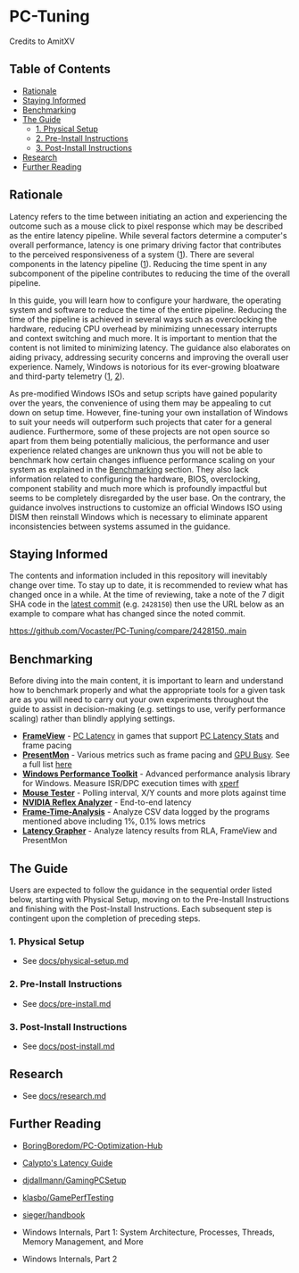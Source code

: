 # PC-Tuning
Credits to AmitXV
## Table of Contents

- [Rationale](#rationale)
- [Staying Informed](#staying-informed)
- [Benchmarking](#benchmarking)
- [The Guide](#the-guide)
    - [1. Physical Setup](#1-physical-setup)
    - [2. Pre-Install Instructions](#2-pre-install-instructions)
    - [3. Post-Install Instructions](#3-post-install-instructions)
- [Research](#research)
- [Further Reading](#further-reading)

## Rationale

Latency refers to the time between initiating an action and experiencing the outcome such as a mouse click to pixel response which may be described as the entire latency pipeline. While several factors determine a computer's overall performance, latency is one primary driving factor that contributes to the perceived responsiveness of a system ([1](https://www.youtube.com/watch?v=vOvQCPLkPt4)). There are several components in the latency pipeline ([1](https://developer-blogs.nvidia.com/wp-content/uploads/2023/05/components-end-to-end-system-latency.png)). Reducing the time spent in any subcomponent of the pipeline contributes to reducing the time of the overall pipeline.

In this guide, you will learn how to configure your hardware, the operating system and software to reduce the time of the entire pipeline. Reducing the time of the pipeline is achieved in several ways such as overclocking the hardware, reducing CPU overhead by minimizing unnecessary interrupts and context switching and much more. It is important to mention that the content is not limited to minimizing latency. The guidance also elaborates on aiding privacy, addressing security concerns and improving the overall user experience. Namely, Windows is notorious for its ever-growing bloatware and third-party telemetry ([1](https://www.youtube.com/watch?v=yVNkMNVv4Y4), [2](https://www.youtube.com/watch?v=hwNAa_OdP1w)).

As pre-modified Windows ISOs and setup scripts have gained popularity over the years, the convenience of using them may be appealing to cut down on setup time. However, fine-tuning your own installation of Windows to suit your needs will outperform such projects that cater for a general audience. Furthermore, some of these projects are not open source so apart from them being potentially malicious, the performance and user experience related changes are unknown thus you will not be able to benchmark how certain changes influence performance scaling on your system as explained in the [Benchmarking](#benchmarking) section. They also lack information related to configuring the hardware, BIOS, overclocking, component stability and much more which is profoundly impactful but seems to be completely disregarded by the user base. On the contrary, the guidance involves instructions to customize an official Windows ISO using DISM then reinstall Windows which is necessary to eliminate apparent inconsistencies between systems assumed in the guidance.

## Staying Informed

The contents and information included in this repository will inevitably change over time. To stay up to date, it is recommended to review what has changed once in a while. At the time of reviewing, take a note of the 7 digit SHA code in the [latest commit](https://github.com/Vocaster/PC-Tuning/commit/main) (e.g. ``2428150``) then use the URL below as an example to compare what has changed since the noted commit.

<https://github.com/Vocaster/PC-Tuning/compare/2428150..main>

## Benchmarking

Before diving into the main content, it is important to learn and understand how to benchmark properly and what the appropriate tools for a given task are as you will need to carry out your own experiments throughout the guide to assist in decision-making (e.g. settings to use, verify performance scaling) rather than blindly applying settings.

- **[FrameView](https://www.nvidia.com/en-gb/geforce/technologies/frameview)** - [PC Latency](https://images.nvidia.com/content/images/article/system-latency-optimization-guide/nvidia-latency-optimization-guide-pc-latency.png) in games that support [PC Latency Stats](https://www.nvidia.com/en-gb/geforce/technologies/reflex/supported-products) and frame pacing
- **[PresentMon](https://boringboredom.github.io/Frame-Time-Analysis)** - Various metrics such as frame pacing and [GPU Busy](https://www.intel.com/content/www/us/en/docs/gpa/user-guide/2022-4/gpu-metrics.html). See a full list [here](https://github.com/GameTechDev/PresentMon/blob/main/README-CaptureApplication.md#metric-definitions)
- **[Windows Performance Toolkit](https://learn.microsoft.com/en-us/windows-hardware/test/wpt)** - Advanced performance analysis library for Windows. Measure ISR/DPC execution times with [xperf](https://gist.github.com/Vocaster/896a68330d037684fee5b933102f24f2)
- **[Mouse Tester](https://github.com/Vocaster/MouseTester)** - Polling interval, X/Y counts and more plots against time
- **[NVIDIA Reflex Analyzer](https://www.nvidia.com/en-gb/geforce/news/reflex-latency-analyzer-360hz-g-sync-monitors)** - End-to-end latency
- **[Frame-Time-Analysis](https://boringboredom.github.io/Frame-Time-Analysis)** - Analyze CSV data logged by the programs mentioned above including 1%, 0.1% lows metrics
- **[Latency Grapher](https://boringboredom.github.io/tools/latencygrapher)** - Analyze latency results from RLA, FrameView and PresentMon

## The Guide

Users are expected to follow the guidance in the sequential order listed below, starting with Physical Setup, moving on to the Pre-Install Instructions and finishing with the Post-Install Instructions. Each subsequent step is contingent upon the completion of preceding steps.

### 1. Physical Setup

- See [docs/physical-setup.md](/docs/physical-setup.md)

### 2. Pre-Install Instructions

- See [docs/pre-install.md](/docs/pre-install.md)

### 3. Post-Install Instructions

- See [docs/post-install.md](/docs/post-install.md)

## Research

- See [docs/research.md](/docs/research.md)

## Further Reading

- [BoringBoredom/PC-Optimization-Hub](https://github.com/BoringBoredom/PC-Optimization-Hub)

- [Calypto's Latency Guide](https://calypto.us)

- [djdallmann/GamingPCSetup](https://github.com/djdallmann/GamingPCSetup)

- [klasbo/GamePerfTesting](https://github.com/klasbo/GamePerfTesting)

- [sieger/handbook](https://github.com/sieger/handbook)

- Windows Internals, Part 1: System Architecture, Processes, Threads, Memory Management, and More

- Windows Internals, Part 2
